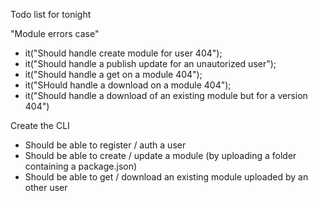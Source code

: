 Todo list for tonight

"Module errors case"
   * it("Should handle create module for user 404");
   * it("Should handle a publish update for an unautorized user");
   * it("Should handle a get on a module 404");
   * it("SHould handle a download on a module 404");
   * it("Should handle a download of an existing module but for a version 404")

Create the CLI
   * Should be able to register / auth a user
   * Should be able to create / update a module (by uploading a folder containing a package.json)
   * Should be able to get / download an existing module uploaded by an other user